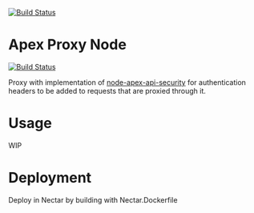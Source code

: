 [![Build Status](https://travis-ci.org/GovTechSG/apex-proxy-node.svg?branch=master)](https://travis-ci.org/GovTechSG/apex-proxy-node)

# Apex Proxy Node

 [![Build Status](https://travis-ci.org/GovTechSG/apex-proxy-node.svg?branch=master)](https://travis-ci.org/GovTechSG/apex-proxy-node)

Proxy with implementation of [node-apex-api-security](https://github.com/GovTechSG/node-apex-api-security) for authentication headers to be added to requests that are proxied through it.

# Usage

WIP

# Deployment

Deploy in Nectar by building with Nectar.Dockerfile


